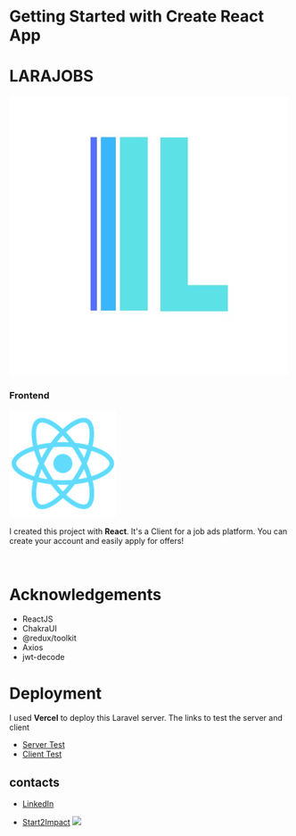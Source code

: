 # Getting Started with Create React App
# LARAJOBS 
![Larajobs](https://github.com/alessflame/larajobs/blob/master/public/larajobs-logo.jpg)


### Frontend 
![React](https://github.com/alessflame/larajobs-react/blob/master/public/logo192.png)



I created this project with <b>React</b>.
It's a Client for a job ads platform.
You can create your account and easily apply for offers!

<br>


# Acknowledgements

- ReactJS
- ChakraUI
- @redux/toolkit
- Axios
- jwt-decode

# Deployment

I used <b>Vercel</b> to deploy this Laravel server.
The links to test the server and client

- [Server Test](https://larajobs-alessflame.vercel.app/)
- [Client Test](https://larajobs-react-alessflame.vercel.app/)



## contacts
- [LinkedIn](https://www.linkedin.com/in/francesco-aless) 

- [Start2Impact](https://talent.start2impact.it/profile/francesco-alessi) <img src="https://media.licdn.com/dms/image/C4D0BAQFIIFmsY2N8AA/company-logo_200_200/0/1662538340359?e=2147483647&v=beta&t=3HMmOzu_SPtPOlA2pvS1CGfOJbP-xeBSnc59tgIWhN0" style="width:30px;"/>

